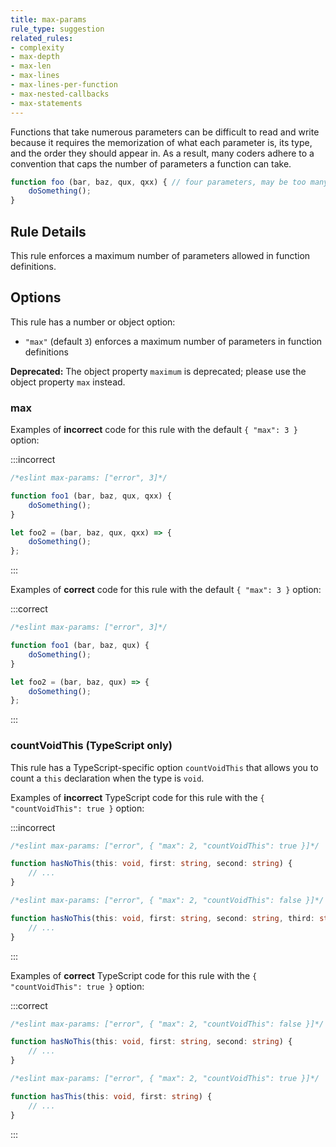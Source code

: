 ```yaml
---
title: max-params
rule_type: suggestion
related_rules:
- complexity
- max-depth
- max-len
- max-lines
- max-lines-per-function
- max-nested-callbacks
- max-statements
---
```



Functions that take numerous parameters can be difficult to read and write because it requires the memorization of what each parameter is, its type, and the order they should appear in. As a result, many coders adhere to a convention that caps the number of parameters a function can take.

```js
function foo (bar, baz, qux, qxx) { // four parameters, may be too many
    doSomething();
}
```

## Rule Details

This rule enforces a maximum number of parameters allowed in function definitions.

## Options

This rule has a number or object option:

* `"max"` (default `3`) enforces a maximum number of parameters in function definitions

**Deprecated:** The object property `maximum` is deprecated; please use the object property `max` instead.

### max

Examples of **incorrect** code for this rule with the default `{ "max": 3 }` option:

:::incorrect

```js
/*eslint max-params: ["error", 3]*/

function foo1 (bar, baz, qux, qxx) {
    doSomething();
}

let foo2 = (bar, baz, qux, qxx) => {
    doSomething();
};
```

:::

Examples of **correct** code for this rule with the default `{ "max": 3 }` option:

:::correct

```js
/*eslint max-params: ["error", 3]*/

function foo1 (bar, baz, qux) {
    doSomething();
}

let foo2 = (bar, baz, qux) => {
    doSomething();
};
```

:::

### countVoidThis (TypeScript only)

This rule has a TypeScript-specific option `countVoidThis` that allows you to count a `this` declaration when the type is `void`.

Examples of **incorrect** TypeScript code for this rule with the `{ "countVoidThis": true }` option:

:::incorrect

```ts
/*eslint max-params: ["error", { "max": 2, "countVoidThis": true }]*/

function hasNoThis(this: void, first: string, second: string) {
	// ...
}
```

```ts
/*eslint max-params: ["error", { "max": 2, "countVoidThis": false }]*/

function hasNoThis(this: void, first: string, second: string, third: string) {
	// ...
}
```

:::

Examples of **correct** TypeScript code for this rule with the `{ "countVoidThis": true }` option:

:::correct

```ts
/*eslint max-params: ["error", { "max": 2, "countVoidThis": false }]*/

function hasNoThis(this: void, first: string, second: string) {
	// ...
}
```

```ts
/*eslint max-params: ["error", { "max": 2, "countVoidThis": true }]*/

function hasThis(this: void, first: string) {
	// ...
}
```

:::
